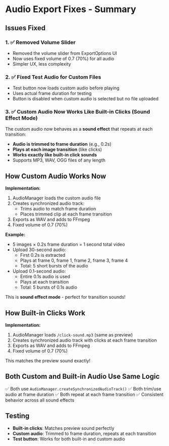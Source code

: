 # Audio Export Fixes - Summary

## Issues Fixed

### 1. ✅ Removed Volume Slider
- Removed the volume slider from ExportOptions UI
- Now uses fixed volume of 0.7 (70%) for all audio
- Simpler UX, less complexity

### 2. ✅ Fixed Test Audio for Custom Files  
- Test button now loads custom audio before playing
- Uses actual frame duration for testing
- Button is disabled when custom audio is selected but no file uploaded

### 3. ✅ Custom Audio Now Works Like Built-in Clicks (Sound Effect Mode)
The custom audio now behaves as a **sound effect** that repeats at each transition:
- **Audio is trimmed to frame duration** (e.g., 0.2s)
- **Plays at each image transition** (like clicks)
- **Works exactly like built-in click sounds**
- Supports MP3, WAV, OGG files of any length

## How Custom Audio Works Now

**Implementation:**
1. AudioManager loads the custom audio file
2. Creates synchronized audio track:
   - Trims audio to match frame duration
   - Places trimmed clip at each frame transition
3. Exports as WAV and adds to FFmpeg
4. Fixed volume of 0.7 (70%)

**Example:**
- 5 images × 0.2s frame duration = 1 second total video
- Upload 30-second audio:
  - First 0.2s is extracted
  - Plays at frame 0, frame 1, frame 2, frame 3, frame 4
  - Total: 5 short bursts of the audio
- Upload 0.1-second audio:
  - Entire 0.1s audio is used
  - Plays at each transition
  - Total: 5 bursts of 0.1s audio

This is **sound effect mode** - perfect for transition sounds!

## How Built-in Clicks Work

**Implementation:**
1. AudioManager loads `/click-sound.mp3` (same as preview)
2. Creates synchronized audio track with clicks at each frame transition
3. Exports as WAV and adds to FFmpeg
4. Fixed volume of 0.7 (70%)

This matches the preview sound exactly!

## Both Custom and Built-in Audio Use Same Logic
✅ Both use `AudioManager.createSynchronizedAudioTrack()`
✅ Both trim/use audio at frame duration
✅ Both repeat at each frame transition
✅ Consistent behavior across all sound effects

## Testing
- **Built-in clicks**: Matches preview sound perfectly
- **Custom audio**: Trimmed to frame duration, repeats at each transition
- **Test button**: Works for both built-in and custom audio
